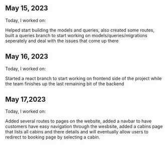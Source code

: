 ## May 15, 2023

Today, I worked on:

Helped start building the models and queries, also created some routes, built a queries branch to start working on models/queries/migrations seperately and deal with the issues that come up there

## May 16, 2023

Today, I worked on:

Started a react branch to start working on frontend side of the project while the team finishes up the last remaining bit of the backend

## May 17,2023

Today, I worked on:

Added several routes to pages on the website, added a navbar to have customers have easy navigation through the wesbsite, added a cabins page that lists all cabins and there details and will eventually allow users to redirect to booking page by selecting a cabin.
